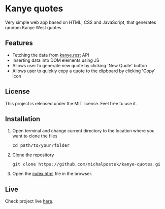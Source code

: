 <h1>Kanye quotes</h1>

<p>Very simple web app based on HTML, CSS and JavaScript, that generates random Kanye West quotes.</p>

<h2>Features</h2>

<ul>
    <li>Fetching the data from <a href="https://kanye.rest/">kanye.rest</a> API</li>
    <li>Inserting data into DOM elements using JS</li>
    <li>Allows user to generate new quote by clicking 'New Quote' button</li>
    <li>Allows user to quickly copy a quote to the clipboard by clicking 'Copy' icon</li>
</ul>

<h2>License</h2>

<p>This project is released under the MIT license. Feel free to use it.</p>

<h2>Installation</h2>

<ol>
    <li>
        <p>Open terminal and change current directory to the location where you want to clone the files</p>
        <pre>cd path/to/your/folder</pre>
    </li>
    <li>
        <p>Clone the repository</p>
        <pre>git clone https://github.com/michalpostek/kanye-quotes.git</pre>
    </li>
    <li>
        <p>Open the <u>index.html</u> file in the browser.</p>
    </li>
</ol>

<h2>Live</h2>

<p>Check project live <a href="https://michalpostek.github.io/kanye-quotes/">here</a>.</p>
